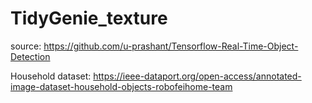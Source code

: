 # TidyGenie_texture

source:
https://github.com/u-prashant/Tensorflow-Real-Time-Object-Detection

Household dataset: 
https://ieee-dataport.org/open-access/annotated-image-dataset-household-objects-robofeihome-team
